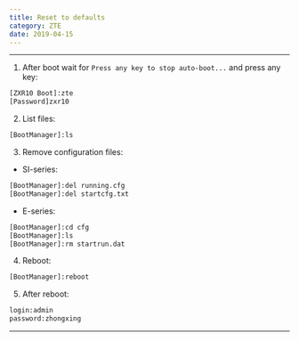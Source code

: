 ```yaml
---
title: Reset to defaults
category: ZTE
date: 2019-04-15
---
```


-----

1. After boot wait for `Press any key to stop auto-boot...` and press any key:
```bash
[ZXR10 Boot]:zte
[Password]zxr10
```

2. List files:
```bash
[BootManager]:ls
```

3. Remove configuration files:

* SI-series:
```bash
[BootManager]:del running.cfg
[BootManager]:del startcfg.txt
```

* E-series:
```bash
[BootManager]:cd cfg
[BootManager]:ls
[BootManager]:rm startrun.dat
```

4. Reboot:
```bash
[BootManager]:reboot
```

5. After reboot:
```bash
login:admin
password:zhongxing
```

-----